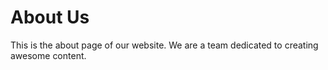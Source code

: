 # About Us

This is the about page of our website. We are a team dedicated to creating awesome content.
